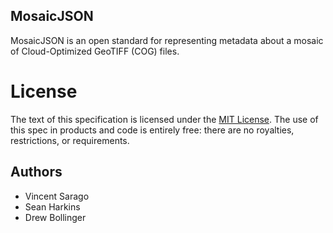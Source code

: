 ## MosaicJSON

MosaicJSON is an open standard for representing
metadata about a mosaic of Cloud-Optimized GeoTIFF (COG) files.

# License

The text of this specification is licensed under the
[MIT License](https://github.com/developmentseed/mosaicjson-spec/blob/master/LICENSE).
The use of this spec in products and code is entirely free:
there are no royalties, restrictions, or requirements.

## Authors

* Vincent Sarago
* Sean Harkins
* Drew Bollinger
